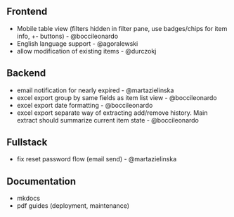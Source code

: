 ## Frontend
- Mobile table view (filters hidden in filter pane, use badges/chips for item info, +- buttons) - @boccileonardo
- English language support - @agoralewski
- allow modification of existing items - @durczokj

## Backend
- email notification for nearly expired - @martazielinska
- excel export group by same fields as item list view - @boccileonardo
- excel export date formatting - @boccileonardo
- excel export separate way of extracting add/remove history. Main extract should summarize current item state - @boccileonardo

## Fullstack
- fix reset password flow (email send) - @martazielinska

## Documentation
- mkdocs
- pdf guides (deployment, maintenance)